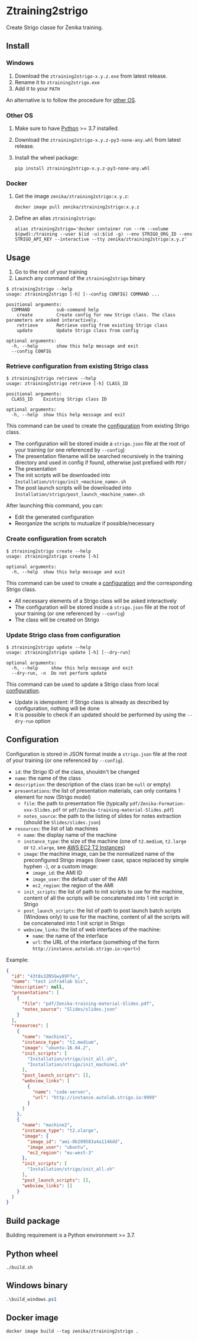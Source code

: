 # Ztraining2strigo

Create Strigo classe for Zenika training.

## Install

### Windows

1. Download the `ztraining2strigo-x.y.z.exe` from latest release.
2. Rename it to `ztraining2strigo.exe`
3. Add it to your `PATH`

An alternative is to follow the procedure for [other OS](#other-os).

### Other OS

1. Make sure to have [Python](https://www.python.org/downloads/) >= 3.7 installed.
2. Download the `ztraining2strigo-x.y.z-py3-none-any.whl` from latest release.
3. Install the wheel package:

    ```shell
    pip install ztraining2strigo-x.y.z-py3-none-any.whl
    ```

### Docker

1. Get the image `zenika/ztraining2strigo:x.y.z`:

    ```shell
    docker image pull zenika/ztraining2strigo:x.y.z
    ```

2. Define an alias `ztraining2strigo`:

    ```shell
    alias ztraining2strigo='docker container run --rm --volume $(pwd):/training --user $(id -u):$(id -g) --env STRIGO_ORG_ID --env STRIGO_API_KEY --interactive --tty zenika/ztraining2strigo:x.y.z'
    ```

## Usage

1. Go to the root of your training
2. Launch any command of the `ztraining2strigo` binary

```shell-session
$ ztraining2strigo --help
usage: ztraining2strigo [-h] [--config CONFIG] COMMAND ...

positional arguments:
  COMMAND          sub-command help
    create         Create config for new Strigo class. The class parameters are asked interactively.
    retrieve       Retrieve config from existing Strigo class
    update         Update Strigo class from config

optional arguments:
  -h, --help       show this help message and exit
  --config CONFIG
```

### Retrieve configuration from existing Strigo class

```shell-session
$ ztraining2strigo retrieve --help
usage: ztraining2strigo retrieve [-h] CLASS_ID

positional arguments:
  CLASS_ID    Existing Strigo class ID

optional arguments:
  -h, --help  show this help message and exit
```

This command can be used to create the [configuration](#configuration) from existing Strigo class.

- The configuration will be stored inside a `strigo.json` file at the root of your training (or one referenced by `--config`)
- The presentation filename will be searched recursively in the training directory and used in config if found, otherwise just prefixed with `PDF/`
- The presentation
- The init scripts will be downloaded into `Installation/strigo/init_<machine_name>.sh`
- The post launch scripts will be downloaded into `Installation/strigo/post_launch_<machine_name>.sh`

After launching this command, you can:
 - Edit the generated configuration
 - Reorganize the scripts to mutualize if possible/necessary

### Create configuration from scratch

```shell-session
$ ztraining2strigo create --help
usage: ztraining2strigo create [-h]

optional arguments:
  -h, --help  show this help message and exit
```

This command can be used to create a [configuration](#configuration) and the corresponding Strigo class.

- All necessary elements of a Strigo class will be asked interactively
- The configuration will be stored inside a `strigo.json` file at the root of your training (or one referenced by `--config`)
- The class will be created on Strigo

### Update Strigo class from configuration

```shell-session
$ ztraining2strigo update --help
usage: ztraining2strigo update [-h] [--dry-run]

optional arguments:
  -h, --help     show this help message and exit
  --dry-run, -n  Do not perform update
```

This command can be used to update a Strigo class from local [configuration](#configuration).

- Update is idempotent: if Strigo class is already as described by configuration, nothing will be done
- It is possible to check if an updated should be performed by using the `--dry-run` option

## Configuration

Configuration is stored in JSON format inside a `strigo.json` file at the root of your training (or one referenced by `--config`).

- `id`: the Strigo ID of the class, shouldn't be changed
- `name`: the name of the class
- `description`: the description of the class (can be `null` or empty)
- `presentations`: the list of presentation materials, can only contains 1 element for now (Strigo model)
  - `file`: the path to presentation file (typically `pdf/Zenika-Formation-xxx-Slides.pdf` or `pdf/Zenika-training-material-Slides.pdf`)
  - `notes_source`: the path to the listing of slides for notes extraction (should be `Slides/slides.json`)
- `resources`: the list of lab machines
  - `name`: the display name of the machine
  - `instance_type`: the size of the machine (one of `t2.medium`, `t2.large` or `t2.xlarge`, see [AWS EC2 T2 Instances](https://aws.amazon.com/ec2/instance-types/t2/#Product_Details))
  - `image`: the machine image, can be the normalized name of the preconfigured Strigo images (lower case, space replaced by simple hyphen `-`), or a custom image:
    - `image_id`: the AMI ID
    - `image_user`: the default user of the AMI
    - `ec2_region`: the region of the AMI
  - `init_scripts`: the list of path to init scripts to use for the machine, content of all the scripts will be concatenated into 1 init script in Strigo
  - `post_launch_scripts`: the list of path to post launch batch scripts (Windows only) to use for the machine, content of all the scripts will be concatenated into 1 init script in Strigo
  - `webview_links`: the list of web interfaces of the machine:
    - `name`: the name of the interface
    - `url`: the URL of the interface (something of the form `http://instance.autolab.strigo.io:<port>`)

Example:

```json
{
  "id": "43t8s3ZNSGwy89Ffo",
  "name": "test infra4lab bis",
  "description": null,
  "presentations": [
    {
      "file": "pdf/Zenika-training-material-Slides.pdf",
      "notes_source": "Slides/slides.json"
    }
  ],
  "resources": [
    {
      "name": "machine1",
      "instance_type": "t2.medium",
      "image": "ubuntu-16.04.2",
      "init_scripts": [
        "Installation/strigo/init_all.sh",
        "Installation/strigo/init_machine1.sh"
      ],
      "post_launch_scripts": [],
      "webview_links": [
        {
          "name": "code-server",
          "url": "http://instance.autolab.strigo.io:9999"
        }
      ]
    },
    {
      "name": "machine2",
      "instance_type": "t2.xlarge",
      "image": {
        "image_id": "ami-0b209583a4a1146dd",
        "image_user": "ubuntu",
        "ec2_region": "eu-west-3"
      },
      "init_scripts": [
        "Installation/strigo/init_all.sh"
      ],
      "post_launch_scripts": [],
      "webview_links": []
    }
  ]
}
```

## Build package

Building requirement is a Python environment >= 3.7.

## Python wheel

```shell
./build.sh
```

## Windows binary

```powershell
.\build_windows.ps1
```

## Docker image

```shell
docker image build --tag zenika/ztraining2strigo .
```
